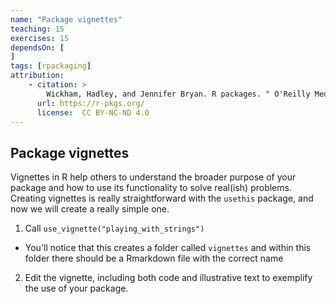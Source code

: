 ```yaml
---
name: "Package vignettes"
teaching: 15
exercises: 15
dependsOn: [
]
tags: [rpackaging]
attribution:
    - citation: >
        Wickham, Hadley, and Jennifer Bryan. R packages. " O'Reilly Media, Inc.", 2023.
      url: https://r-pkgs.org/
      license:  CC BY-NC-ND 4.0
---
```


## Package vignettes

Vignettes in R help others to understand the broader purpose of your package and how to use its functionality to solve real(ish) problems. Creating vignettes is really straightforward with the `usethis` package, and now we will create a really simple one.

1. Call `use_vignette("playing_with_strings")`
  - You'll notice that this creates a folder called `vignettes` and within this folder there should be a Rmarkdown file with the correct name

2. Edit the vignette, including both code and illustrative text to exemplify the use of your package.
